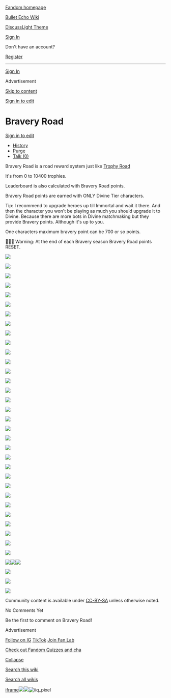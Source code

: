 [Fandom homepage](https://www.fandom.com/)

[Bullet Echo Wiki](https://bullet-echo.fandom.com/)

[Discuss](https://bullet-echo.fandom.com/f "Discuss")[Light Theme](https://bullet-echo.fandom.com/wiki/Bravery_Road# "Light Theme")

[Sign In](https://auth.fandom.com/signin?source=mw&redirect=https%3A%2F%2Fbullet-echo.fandom.com%2Fwiki%2FBravery_Road)

Don't have an account?

[Register](https://auth.fandom.com/register?source=mw&redirect=https%3A%2F%2Fbullet-echo.fandom.com%2Fwiki%2FBravery_Road)

* * *

[Sign In](https://auth.fandom.com/signin?source=mw&redirect=https%3A%2F%2Fbullet-echo.fandom.com%2Fwiki%2FBravery_Road)

Advertisement

[Skip to content](https://bullet-echo.fandom.com/wiki/Bravery_Road#page-header)

[Sign in to edit](https://auth.fandom.com/signin?redirect=https%3A%2F%2Fbullet-echo.fandom.com%2Fwiki%2FBravery_Road%3Fveaction%3Dedit&uselang=en)

# Bravery Road

[Sign in to edit](https://auth.fandom.com/signin?redirect=https%3A%2F%2Fbullet-echo.fandom.com%2Fwiki%2FBravery_Road%3Fveaction%3Dedit&uselang=en)

- [History](https://bullet-echo.fandom.com/wiki/Bravery_Road?action=history)
- [Purge](https://bullet-echo.fandom.com/wiki/Bravery_Road?action=purge)
- [Talk (0)](https://bullet-echo.fandom.com/wiki/Talk:Bravery_Road?action=edit&redlink=1)

Bravery Road is a road reward system just like [Trophy Road](https://bullet-echo.fandom.com/wiki/Trophy_Road "Trophy Road")

It's from 0 to 10400 trophies.

Leaderboard is also calculated with Bravery Road points.

Bravery Road points are earned with ONLY Divine Tier characters.

Tip: I recommend to upgrade heroes up till Immortal and wait it there. And then the character you won't be playing as much you should upgrade it to Divine. Because there are more bots in Divine matchmaking but they provide Bravery points. Although it's up to you.

One characters maximum bravery point can be 700 or so points.

🦸🏼‍♂️ Warning: At the end of each Bravery season Bravery Road points RESET.

[![](https://static.wikia.nocookie.net/bullet-echo/images/4/4d/Bravery_Road_info.jpg/revision/latest/scale-to-width-down/185?cb=20240823190618)](https://bullet-echo.fandom.com/wiki/File:Bravery_Road_info.jpg "Bravery Road info.jpg (579 KB)")

[![](https://static.wikia.nocookie.net/bullet-echo/images/b/b4/End_of_bravery_road.jpg/revision/latest/scale-to-width-down/185?cb=20240823190624)](https://bullet-echo.fandom.com/wiki/File:End_of_bravery_road.jpg "End of bravery road.jpg (599 KB)")

[![](https://static.wikia.nocookie.net/bullet-echo/images/d/d6/The_beginning_of_bravery_road_0.jpg/revision/latest/scale-to-width-down/185?cb=20240823190621)](https://bullet-echo.fandom.com/wiki/File:The_beginning_of_bravery_road_0.jpg "The beginning of bravery road 0.jpg (615 KB)")

[![](https://static.wikia.nocookie.net/bullet-echo/images/f/f1/End_of_trophy_road_leads_to_bravery_road.jpg/revision/latest/scale-to-width-down/185?cb=20240823190622)](https://bullet-echo.fandom.com/wiki/File:End_of_trophy_road_leads_to_bravery_road.jpg "End of trophy road leads to bravery road.jpg (492 KB)")

[![](https://static.wikia.nocookie.net/bullet-echo/images/a/a6/Leaderboard_.jpg/revision/latest/scale-to-width-down/185?cb=20240823190623)](https://bullet-echo.fandom.com/wiki/File:Leaderboard_.jpg "Leaderboard .jpg (475 KB)")

[![](https://static.wikia.nocookie.net/bullet-echo/images/b/ba/Leaderboards.jpg/revision/latest/scale-to-width-down/185?cb=20240823190622)](https://bullet-echo.fandom.com/wiki/File:Leaderboards.jpg "Leaderboards.jpg (466 KB)")

[![](https://static.wikia.nocookie.net/bullet-echo/images/5/58/Brr1.jpg/revision/latest/scale-to-width-down/185?cb=20241021180242)](https://bullet-echo.fandom.com/wiki/File:Brr1.jpg "Brr1.jpg (731 KB)")

[![](https://static.wikia.nocookie.net/bullet-echo/images/0/05/Brr2.jpg/revision/latest/scale-to-width-down/185?cb=20241021180244)](https://bullet-echo.fandom.com/wiki/File:Brr2.jpg "Brr2.jpg (689 KB)")

[![](https://static.wikia.nocookie.net/bullet-echo/images/2/25/Brr3.jpg/revision/latest/scale-to-width-down/185?cb=20241128165325)](https://bullet-echo.fandom.com/wiki/File:Brr3.jpg "Brr3.jpg (785 KB)")

[![](https://static.wikia.nocookie.net/bullet-echo/images/7/77/Brr4.jpg/revision/latest/scale-to-width-down/185?cb=20241128165325)](https://bullet-echo.fandom.com/wiki/File:Brr4.jpg "Brr4.jpg (647 KB)")

[![](https://static.wikia.nocookie.net/bullet-echo/images/7/7f/Brr5.jpg/revision/latest/scale-to-width-down/185?cb=20241128165324)](https://bullet-echo.fandom.com/wiki/File:Brr5.jpg "Brr5.jpg (653 KB)")

[![](https://static.wikia.nocookie.net/bullet-echo/images/9/96/Brr6.jpg/revision/latest/scale-to-width-down/185?cb=20241128165325)](https://bullet-echo.fandom.com/wiki/File:Brr6.jpg "Brr6.jpg (619 KB)")

[![](https://static.wikia.nocookie.net/bullet-echo/images/d/d4/Brr7.jpg/revision/latest/scale-to-width-down/185?cb=20241128165325)](https://bullet-echo.fandom.com/wiki/File:Brr7.jpg "Brr7.jpg (675 KB)")

[![](https://static.wikia.nocookie.net/bullet-echo/images/d/d8/Brr8.jpg/revision/latest/scale-to-width-down/185?cb=20241128165325)](https://bullet-echo.fandom.com/wiki/File:Brr8.jpg "Brr8.jpg (650 KB)")

[![](https://static.wikia.nocookie.net/bullet-echo/images/d/dd/Brr9.jpg/revision/latest/scale-to-width-down/185?cb=20241128165329)](https://bullet-echo.fandom.com/wiki/File:Brr9.jpg "Brr9.jpg (654 KB)")

[![](https://static.wikia.nocookie.net/bullet-echo/images/c/ca/Brr10.jpg/revision/latest/scale-to-width-down/185?cb=20241128165329)](https://bullet-echo.fandom.com/wiki/File:Brr10.jpg "Brr10.jpg (647 KB)")

[![](https://static.wikia.nocookie.net/bullet-echo/images/c/c8/Brr11.jpg/revision/latest/scale-to-width-down/185?cb=20241128165329)](https://bullet-echo.fandom.com/wiki/File:Brr11.jpg "Brr11.jpg (667 KB)")

[![](https://static.wikia.nocookie.net/bullet-echo/images/b/b6/Brr12.jpg/revision/latest/scale-to-width-down/185?cb=20241128165329)](https://bullet-echo.fandom.com/wiki/File:Brr12.jpg "Brr12.jpg (661 KB)")

[![](https://static.wikia.nocookie.net/bullet-echo/images/2/28/Brr13.jpg/revision/latest/scale-to-width-down/185?cb=20241128165329)](https://bullet-echo.fandom.com/wiki/File:Brr13.jpg "Brr13.jpg (662 KB)")

[![](https://static.wikia.nocookie.net/bullet-echo/images/0/0a/Brr14.jpg/revision/latest/scale-to-width-down/185?cb=20241128165329)](https://bullet-echo.fandom.com/wiki/File:Brr14.jpg "Brr14.jpg (644 KB)")

[![](https://static.wikia.nocookie.net/bullet-echo/images/4/4d/Brr15.jpg/revision/latest/scale-to-width-down/185?cb=20241128165333)](https://bullet-echo.fandom.com/wiki/File:Brr15.jpg "Brr15.jpg (656 KB)")

[![](https://static.wikia.nocookie.net/bullet-echo/images/c/cb/Brr16.jpg/revision/latest/scale-to-width-down/185?cb=20241128165333)](https://bullet-echo.fandom.com/wiki/File:Brr16.jpg "Brr16.jpg (662 KB)")

[![](https://static.wikia.nocookie.net/bullet-echo/images/1/17/Brr17.jpg/revision/latest/scale-to-width-down/185?cb=20241128165333)](https://bullet-echo.fandom.com/wiki/File:Brr17.jpg "Brr17.jpg (652 KB)")

[![](https://static.wikia.nocookie.net/bullet-echo/images/9/9e/Brr18.jpg/revision/latest/scale-to-width-down/185?cb=20241128165333)](https://bullet-echo.fandom.com/wiki/File:Brr18.jpg "Brr18.jpg (636 KB)")

[![](https://static.wikia.nocookie.net/bullet-echo/images/8/84/Brr19.jpg/revision/latest/scale-to-width-down/185?cb=20241128165333)](https://bullet-echo.fandom.com/wiki/File:Brr19.jpg "Brr19.jpg (652 KB)")

[![](https://static.wikia.nocookie.net/bullet-echo/images/7/7c/Brr20.jpg/revision/latest/scale-to-width-down/185?cb=20241128165333)](https://bullet-echo.fandom.com/wiki/File:Brr20.jpg "Brr20.jpg (662 KB)")

[![](https://static.wikia.nocookie.net/bullet-echo/images/e/e1/Brr22.jpg/revision/latest/scale-to-width-down/185?cb=20241128165620)](https://bullet-echo.fandom.com/wiki/File:Brr22.jpg "Brr22.jpg (708 KB)")

[![](https://static.wikia.nocookie.net/bullet-echo/images/2/29/Brr23.png/revision/latest/scale-to-width-down/104?cb=20241128165621)](https://bullet-echo.fandom.com/wiki/File:Brr23.png "Brr23.png (132 KB)")

[![](https://static.wikia.nocookie.net/bullet-echo/images/0/0b/Brr24.png/revision/latest/scale-to-width-down/185?cb=20241128165622)](https://bullet-echo.fandom.com/wiki/File:Brr24.png "Brr24.png (194 KB)")

[![](https://static.wikia.nocookie.net/bullet-echo/images/b/b8/Brr25.png/revision/latest/scale-to-width-down/185?cb=20241128165622)](https://bullet-echo.fandom.com/wiki/File:Brr25.png "Brr25.png (186 KB)")

[![](https://static.wikia.nocookie.net/bullet-echo/images/d/d1/Brr28.png/revision/latest/scale-to-width-down/185?cb=20241128165622)](https://bullet-echo.fandom.com/wiki/File:Brr28.png "Brr28.png (538 KB)")

[![](https://static.wikia.nocookie.net/bullet-echo/images/9/99/Brr29.png/revision/latest/scale-to-width-down/185?cb=20241128165622)](https://bullet-echo.fandom.com/wiki/File:Brr29.png "Brr29.png (16 KB)")

[![](https://static.wikia.nocookie.net/bullet-echo/images/4/4d/Bravery_Road_info.jpg/revision/latest/scale-to-width-down/180?cb=20240823190618)](https://static.wikia.nocookie.net/bullet-echo/images/4/4d/Bravery_Road_info.jpg/revision/latest?cb=20240823190618)[![](https://static.wikia.nocookie.net/bullet-echo/images/d/d6/The_beginning_of_bravery_road_0.jpg/revision/latest/scale-to-width-down/180?cb=20240823190621)](https://static.wikia.nocookie.net/bullet-echo/images/d/d6/The_beginning_of_bravery_road_0.jpg/revision/latest?cb=20240823190621)[![](https://static.wikia.nocookie.net/bullet-echo/images/f/f1/End_of_trophy_road_leads_to_bravery_road.jpg/revision/latest/scale-to-width-down/180?cb=20240823190622)](https://static.wikia.nocookie.net/bullet-echo/images/f/f1/End_of_trophy_road_leads_to_bravery_road.jpg/revision/latest?cb=20240823190622)

[![](https://static.wikia.nocookie.net/bullet-echo/images/b/ba/Leaderboards.jpg/revision/latest/scale-to-width-down/180?cb=20240823190622)](https://static.wikia.nocookie.net/bullet-echo/images/b/ba/Leaderboards.jpg/revision/latest?cb=20240823190622)

[![](https://static.wikia.nocookie.net/bullet-echo/images/a/a6/Leaderboard_.jpg/revision/latest/scale-to-width-down/180?cb=20240823190623)](https://static.wikia.nocookie.net/bullet-echo/images/a/a6/Leaderboard_.jpg/revision/latest?cb=20240823190623)

[![](https://static.wikia.nocookie.net/bullet-echo/images/b/b4/End_of_bravery_road.jpg/revision/latest/scale-to-width-down/180?cb=20240823190624)](https://static.wikia.nocookie.net/bullet-echo/images/b/b4/End_of_bravery_road.jpg/revision/latest?cb=20240823190624)

Community content is available under [CC-BY-SA](https://www.fandom.com/licensing) unless otherwise noted.

No Comments Yet

Be the first to comment on Bravery Road!

Advertisement

[Follow on IG](https://bit.ly/FandomIG) [TikTok](https://bit.ly/TikTokFandom) [Join Fan Lab](https://bit.ly/FanLabWikiBar)

[Check out Fandom Quizzes and cha](https://bit.ly/WBTrivia2)

[Collapse](https://bullet-echo.fandom.com/wiki/Bravery_Road# "Collapse")

[Search this wiki](https://bullet-echo.fandom.com/wiki/Special:Search?scope=internal&query=&h=1&isFromHighlightActions=on)

[Search all wikis](https://bullet-echo.fandom.com/wiki/Special:Search?scope=cross-wiki&query=&h=1&isFromHighlightActions=on)

[iframe](https://www.fandom.com/silver-surfer.html)![](https://idsync.rlcdn.com/712315.gif?partner_uid=b554d2f0-d660-438b-a7f6-8fc247355dbb)![](https://pixel.tapad.com/idsync/ex/receive?partner_id=3442&partner_device_id=b554d2f0-d660-438b-a7f6-8fc247355dbb&partner_url=https://services.fandom.com/identity-storage/external/experian/receiveid/5c094f1d-7839-47ab-bb09-e7339c499946?id=${TA_DEVICE_ID}&partner=TAPAD)![iiq_pixel](https://sync.intentiq.com/profiles_engine/ProfilesEngineServlet?at=20&mi=10&secure=1&dpi=1187275693&iiqidtype=2&iiqpcid=1217fc26-cd70-3650-5bf4-76fa59dfeb57&iiqpciddate=1745205129234&tsrnd=209_1745205129244&vrref=fandom.com&jsver=6.07&dw=1280&dh=1024&dpr=1&lan=en-US&testPercentage=97&testGroup=A&uh=%7B%220%22%3A%22%5C%22Google%20Chrome%5C%22%3Bv%3D%5C%22135%5C%22%2C%20%5C%22Not-A.Brand%5C%22%3Bv%3D%5C%228%5C%22%2C%20%5C%22Chromium%5C%22%3Bv%3D%5C%22135%5C%22%22%2C%221%22%3A%22%3F0%22%2C%222%22%3A%22%5C%22Linux%20x86_64%5C%22%22%2C%223%22%3A%22%5C%22x86%5C%22%22%2C%224%22%3A%22%5C%2264%5C%22%22%2C%226%22%3A%22%5C%226.6.72%5C%22%22%2C%227%22%3A%22%3F0%22%2C%228%22%3A%22%5C%22Google%20Chrome%5C%22%3Bv%3D%5C%22135.0.7049.95%5C%22%2C%20%5C%22Not-A.Brand%5C%22%3Bv%3D%5C%228.0.0.0%5C%22%2C%20%5C%22Chromium%5C%22%3Bv%3D%5C%22135.0.7049.95%5C%22%22%7D&gdpr=0)